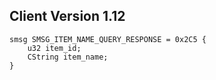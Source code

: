## Client Version 1.12

```rust,ignore
smsg SMSG_ITEM_NAME_QUERY_RESPONSE = 0x2C5 {
    u32 item_id;    
    CString item_name;    
}

```
